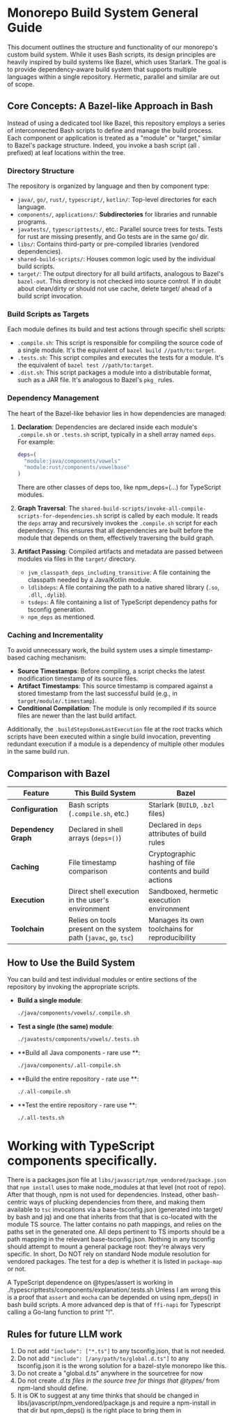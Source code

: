 # Monorepo Build System General Guide

This document outlines the structure and functionality of our monorepo's custom build system. While it uses Bash scripts, its design principles are heavily inspired by build systems like Bazel, which uses Starlark. The goal is to provide dependency-aware build system that supports multiple languages within a single repository. Hermetic, parallel and similar are out of scope.

## Core Concepts: A Bazel-like Approach in Bash

Instead of using a dedicated tool like Bazel, this repository employs a series of interconnected Bash scripts to define and manage the build process. Each component or application is treated as a "module" or "target," similar to Bazel's package structure. Indeed, you invoke a bash script (all . prefixed) at leaf locations within the tree.

### Directory Structure

The repository is organized by language and then by component type:

-   `java/`, `go/`, `rust/`, `typescript/`, `kotlin/`: Top-level directories for each language.
-   `components/`, `applications/`: **Subdirectories** for libraries and runnable programs.
-   `javatests/`, `typescripttests/`, etc.: Parallel source trees for tests. Tests for rust are missing presently, and Go tests are in the same go/ dir.
-   `libs/`: Contains third-party or pre-compiled libraries (vendored dependencies).
-   `shared-build-scripts/`: Houses common logic used by the individual build scripts.
-   `target/`: The output directory for all build artifacts, analogous to Bazel's `bazel-out`. This directory is not checked into source control.  If in doubt about clean/dirty or should not use cache, delete target/ ahead of a build script invocation.

### Build Scripts as Targets

Each module defines its build and test actions through specific shell scripts:

-   `.compile.sh`: This script is responsible for compiling the source code of a single module. It's the equivalent of `bazel build //path/to:target`.
-   `.tests.sh`: This script compiles and executes the tests for a module. It's the equivalent of `bazel test //path/to:target`.
-   `.dist.sh`: This script packages a module into a distributable format, such as a JAR file. It's analogous to Bazel's `pkg_` rules.

### Dependency Management

The heart of the Bazel-like behavior lies in how dependencies are managed:

1.  **Declaration**: Dependencies are declared inside each module's `.compile.sh` or `.tests.sh` script, typically in a shell array named `deps`. For example:
    ```bash
    deps=(
      "module:java/components/vowels"
      "module:rust/components/vowelbase"
    )
    ```
    There are other classes of deps too, like npm_deps=(...) for TypeScript modules.

2.  **Graph Traversal**: The `shared-build-scripts/invoke-all-compile-scripts-for-dependencies.sh` script is called by each module. It reads the `deps` array and recursively invokes the `.compile.sh` script for each dependency. This ensures that all dependencies are built before the module that depends on them, effectively traversing the build graph.

3.  **Artifact Passing**: Compiled artifacts and metadata are passed between modules via files in the `target/` directory.
    -   `jvm_classpath_deps_including_transitive`: A file containing the classpath needed by a Java/Kotlin module.
    -   `ldlibdeps`: A file containing the path to a native shared library (`.so`, `.dll`, `.dylib`).
    -   `tsdeps`: A file containing a list of TypeScript dependency paths for tsconfig generation.
    -   `npm_deps` as mentioned.

### Caching and Incrementality

To avoid unnecessary work, the build system uses a simple timestamp-based caching mechanism:

-   **Source Timestamps**: Before compiling, a script checks the latest modification timestamp of its source files.
-   **Artifact Timestamps**: This source timestamp is compared against a stored timestamp from the last successful build (e.g., in `target/module/.timestamp`).
-   **Conditional Compilation**: The module is only recompiled if its source files are newer than the last build artifact.

Additionally, the `.buildStepsDoneLastExecution` file at the root tracks which scripts have been executed within a single build invocation, preventing redundant execution if a module is a dependency of multiple other modules in the same build run.

## Comparison with Bazel

| Feature               | This Build System                                     | Bazel                                                 |
| --------------------- | ----------------------------------------------------- | ----------------------------------------------------- |
| **Configuration**     | Bash scripts (`.compile.sh`, etc.)                    | Starlark (`BUILD`, `.bzl` files)                      |
| **Dependency Graph**  | Declared in shell arrays (`deps=()`)                  | Declared in `deps` attributes of build rules          |
| **Caching**           | File timestamp comparison                             | Cryptographic hashing of file contents and build actions |
| **Execution**         | Direct shell execution in the user's environment      | Sandboxed, hermetic execution environment             |
| **Toolchain**         | Relies on tools present on the system path (`javac`, `go`, `tsc`) | Manages its own toolchains for reproducibility        |

## How to Use the Build System

You can build and test individual modules or entire sections of the repository by invoking the appropriate scripts.

-   **Build a single module**:
    ```bash
    ./java/components/vowels/.compile.sh
    ```

-   **Test a single (the same) module**:
    ```bash
    ./javatests/components/vowels/.tests.sh
    ```

-   **Build all Java components - rare use **:
    ```bash
    ./java/components/.all-compile.sh
    ```

-   **Build the entire repository - rate use **:
    ```bash
    ./.all-compile.sh
    ```

-   **Test the entire repository - rare use **:
    ```bash
    ./.all-tests.sh
    ```
# Working with TypeScript components specifically.  

There is a packages.json file at `libs/javascript/npm_vendored/package.json` that `npm install` uses to make node_modules at that level (not root of repo). After that though, npm is not used for dependencies. Instead, other bash-centric ways of plucking dependencies from there, and making them available to `tsc` invocations via a base-tsconfig.json (generated into target/ by bash and jq) and one that inherits from that that is co-located with the module TS source.  The latter contains no path mappings, and relies on the paths set in the generated one. All deps pertinent to TS imports should be a path mapping in the relevant base-tsconfig.json. Nothing in any tsconfig should attempt to mount a general package root: they're always very specific.  In short, Do NOT rely on standard Node module resolution for vendored packages. The test for a dep is whether it is listed in `package-map` or not.

A TypeScript dependence on @types/assert is working in ./typescripttests/components/explanation/.tests.sh
Unless I am wrong this is a proof that `assert` and `mocha` can be depended on using npm_deps() in bash build scripts. A more advanced dep is that of `ffi-napi` for Typescript calling a Go-lang function to print "!".

## Rules for future LLM work

1. Do not add `"include": ["*.ts"]` to any tsconfig.json, that is not needed.
2. Do not add `"include": [/any/path/to/global.d.ts"]` to any tsconfig.json it is the wrong solution for a bazel-style monorepo like this.
3. Do not create a "global.d.ts" anywhere in the sourcetree for now
4. Do not create *.d.ts files in the source tree for things that @types/* from npm-land should define.
5. It is OK to suggest at any time thinks that should be changed in libs/javascript/npm_vendored/package.js and require a npm-install in that dir but npm_deps() is the right place to bring them in
#
